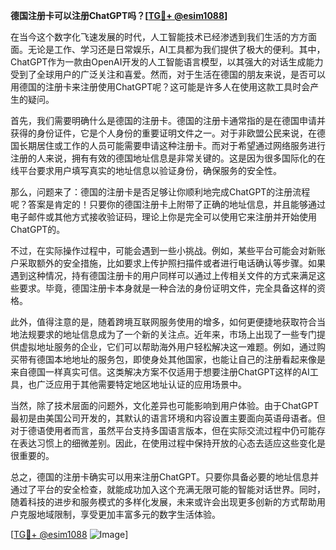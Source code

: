 **德国注册卡可以注册ChatGPT吗？[[TG💪+ @esim1088](https://t.me/s/esim1088)]**

在当今这个数字化飞速发展的时代，人工智能技术已经渗透到我们生活的方方面面。无论是工作、学习还是日常娱乐，AI工具都为我们提供了极大的便利。其中，ChatGPT作为一款由OpenAI开发的人工智能语言模型，以其强大的对话生成能力受到了全球用户的广泛关注和喜爱。然而，对于生活在德国的朋友来说，是否可以用德国的注册卡来注册使用ChatGPT呢？这可能是许多人在使用这款工具时会产生的疑问。

首先，我们需要明确什么是德国的注册卡。德国的注册卡通常指的是在德国申请并获得的身份证件，它是个人身份的重要证明文件之一。对于非欧盟公民来说，在德国长期居住或工作的人员可能需要申请这种注册卡。而对于希望通过网络服务进行注册的人来说，拥有有效的德国地址信息是非常关键的。这是因为很多国际化的在线平台要求用户填写真实的地址信息以验证身份，确保服务的安全性。

那么，问题来了：德国的注册卡是否足够让你顺利地完成ChatGPT的注册流程呢？答案是肯定的！只要你的德国注册卡上附带了正确的地址信息，并且能够通过电子邮件或其他方式接收验证码，理论上你是完全可以使用它来注册并开始使用ChatGPT的。

不过，在实际操作过程中，可能会遇到一些小挑战。例如，某些平台可能会对新账户采取额外的安全措施，比如要求上传护照扫描件或者进行电话确认等步骤。如果遇到这种情况，持有德国注册卡的用户同样可以通过上传相关文件的方式来满足这些要求。毕竟，德国注册卡本身就是一种合法的身份证明文件，完全具备这样的资格。

此外，值得注意的是，随着跨境互联网服务使用的增多，如何更便捷地获取符合当地法规要求的地址信息成为了一个新的关注点。近年来，市场上出现了一些专门提供虚拟地址服务的企业，它们可以帮助海外用户轻松解决这一难题。例如，通过购买带有德国本地地址的服务包，即使身处其他国家，也能让自己的注册看起来像是来自德国一样真实可信。这类解决方案不仅适用于想要注册ChatGPT这样的AI工具，也广泛应用于其他需要特定地区地址认证的应用场景中。

当然，除了技术层面的问题外，文化差异也可能影响到用户体验。由于ChatGPT最初是由美国公司开发的，其默认的语言环境和内容设置主要面向英语母语者。但对于德语使用者而言，虽然平台支持多国语言版本，但在实际交流过程中仍可能存在表达习惯上的细微差别。因此，在使用过程中保持开放的心态去适应这些变化是很重要的。

总之，德国的注册卡确实可以用来注册ChatGPT。只要你具备必要的地址信息并通过了平台的安全检查，就能成功加入这个充满无限可能的智能对话世界。同时，随着科技的进步和服务模式的多样化发展，未来或许会出现更多创新的方式帮助用户克服地域限制，享受更加丰富多元的数字生活体验。

[[TG💪+ @esim1088](https://t.me/s/esim1088) ![Image](https://i.postimg.cc/4NQfJmqS/Snipaste-2025-05-13-00-14-12.png)]